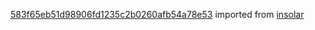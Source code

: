 [583f65eb51d98906fd1235c2b0260afb54a78e53](https://github.com/insolar/insolar/commit/583f65eb51d98906fd1235c2b0260afb54a78e53) imported from [insolar](https://github.com/insolar/insolar)
